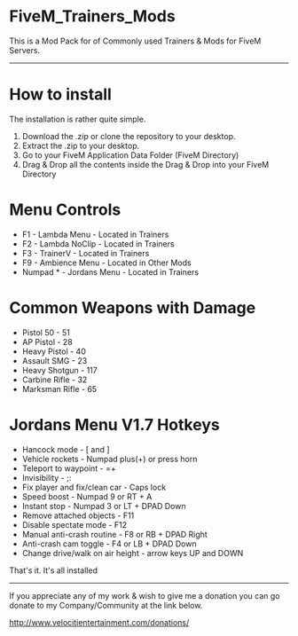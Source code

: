 # FiveM_Trainers_Mods
This is a Mod Pack for of Commonly used Trainers & Mods for FiveM Servers.

---

# How to install
The installation is rather quite simple.

1. Download the .zip or clone the repository to your desktop.
2. Extract the .zip to your desktop.
3. Go to your FiveM Application Data Folder (FiveM Directory)
4. Drag & Drop all the contents inside the Drag & Drop into your FiveM Directory

# Menu Controls
- F1 - Lambda Menu - Located in Trainers
- F2 - Lambda NoClip - Located in Trainers
- F3 - TrainerV - Located in Trainers
- F9 - Ambience Menu - Located in Other Mods
- Numpad * - Jordans Menu - Located in Trainers

# Common Weapons with Damage
- Pistol 50 - 51
- AP Pistol - 28
- Heavy Pistol - 40
- Assault SMG - 23
- Heavy Shotgun - 117
- Carbine Rifle - 32
- Marksman Rifle - 65

# Jordans Menu V1.7 Hotkeys
- Hancock mode - [ and ]
- Vehicle rockets - Numpad plus(+) or press horn
- Teleport to waypoint - =+
- Invisibility - ;:
- Fix player and fix/clean car - Caps lock
- Speed boost - Numpad 9 or RT + A
- Instant stop - Numpad 3 or LT + DPAD Down
- Remove attached objects - F11
- Disable spectate mode - F12
- Manual anti-crash routine - F8 or RB + DPAD Right
- Anti-crash cam toggle - F4 or LB + DPAD Down
- Change drive/walk on air height - arrow keys UP and DOWN

That's it. It's all installed

---

If you appreciate any of my work & wish to give me a donation you can go donate to my Company/Community at the link below.

http://www.velocitientertainment.com/donations/
